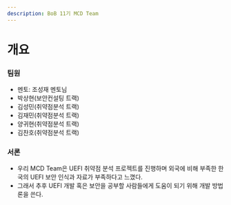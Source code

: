 ```yaml
---
description: BoB 11기 MCD Team
---
```


# 개요

### 팀원

* 멘토: 조성재 멘토님
* 박상현(보안컨설팅 트랙)
* 김성민(취약점분석 트랙)
* 김재민(취약점분석 트랙)
* 양귀현(취약점분석 트랙)
* 김찬호(취약점분석 트랙)

### 서론

* 우리 MCD Team은 UEFI 취약점 분석 프로젝트를 진행하며 외국에 비해 부족한 한국의 UEFI 보안 인식과 자료가 부족하다고 느꼈다.
* 그래서 추후 UEFI 개발 혹은 보안을 공부할 사람들에게 도움이 되기 위해 개발 방법론을 쓴다.
